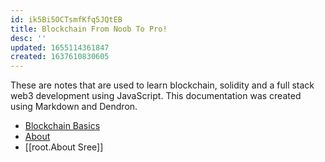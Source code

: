 ```yaml
---
id: ik5Bi5OCTsmfKfq5JQtEB
title: Blockchain From Noob To Pro!
desc: ''
updated: 1655114361847
created: 1637610830605
---
```

 
These are notes that are used to learn blockchain, solidity and a full stack web3 development using JavaScript. This documentation was created using Markdown and Dendron. 

- [Blockchain Basics](./notes/06n3k6iadpzul1s4i2bfj61)
- [About](./notes/7fiye9gq60kcghildnkgp/)
- [[root.About Sree]]
